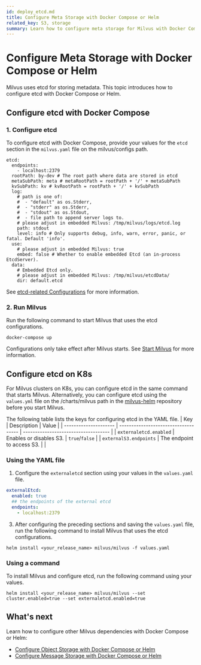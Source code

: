 ```yaml
---
id: deploy_etcd.md
title: Configure Meta Storage with Docker Compose or Helm
related_key: S3, storage
summary: Learn how to configure meta storage for Milvus with Docker Compose/Helm.
---
```


# Configure Meta Storage with Docker Compose or Helm

Milvus uses etcd for storing metadata. This topic introduces how to configure etcd with Docker Compose or Helm.

## Configure etcd with Docker Compose

### 1. Configure etcd

To configure etcd with Docker Compose, provide your values for the `etcd` section in the `milvus.yaml` file on the milvus/configs path.

```
etcd:
  endpoints:
    - localhost:2379
  rootPath: by-dev # The root path where data are stored in etcd
  metaSubPath: meta # metaRootPath = rootPath + '/' + metaSubPath
  kvSubPath: kv # kvRootPath = rootPath + '/' + kvSubPath
  log:
    # path is one of:
    #  - "default" as os.Stderr,
    #  - "stderr" as os.Stderr,
    #  - "stdout" as os.Stdout,
    #  - file path to append server logs to.
    # please adjust in embedded Milvus: /tmp/milvus/logs/etcd.log
    path: stdout
    level: info # Only supports debug, info, warn, error, panic, or fatal. Default 'info'.
  use:
    # please adjust in embedded Milvus: true
    embed: false # Whether to enable embedded Etcd (an in-process EtcdServer).
  data:
    # Embedded Etcd only.
    # please adjust in embedded Milvus: /tmp/milvus/etcdData/
    dir: default.etcd
```

See [etcd-related Configurations](configure_etcd.md) for more information.

### 2. Run Milvus

Run the following command to start Milvus that uses the etcd configurations.

```
docker-compose up
```

<div class="alert note">Configurations only take effect after Milvus starts. See <a href=https://milvus.io/docs/v2.1.0/install_cluster-docker.md#Start-Milvus>Start Milvus</a> for more information.</div>

## Configure etcd on K8s

For Milvus clusters on K8s, you can configure etcd in the same command that starts Milvus. Alternatively, you can configure etcd using the <code>values.yml</code> file on the /charts/milvus path in the [milvus-helm](https://github.com/milvus-io/milvus-helm) repository before you start Milvus.

 The following table lists the keys for configuring etcd in the YAML file.
| Key             | Description                          | Value                                 |
| --------------------- | ------------------------------------ | ------------------------------------ |
| <code>externaletcd.enabled</code>    | Enables or disables S3.     | <code>true</code>/<code>false</code> |
| <code>externalS3.endpoints</code>       | The endpoint to access S3.    |                                      |



### Using the YAML file

1. Configure the <code>externaletcd</code> section using your values in the <code>values.yaml</code> file.

```yaml
externalEtcd:
  enabled: true
  ## the endpoints of the external etcd
  endpoints:
    - localhost:2379
```

3. After configuring the preceding sections and saving the <code>values.yaml</code> file, run the following command to install Milvus that uses the etcd configurations.

```shell
helm install <your_release_name> milvus/milvus -f values.yaml
```
### Using a command

To install Milvus and configure etcd, run the following command using your values.

```shell
helm install <your_release_name> milvus/milvus --set cluster.enabled=true --set externaletcd.enabled=true 
```

## What's next

Learn how to configure other Milvus dependencies with Docker Compose or Helm:

- [Configure Object Storage with Docker Compose or Helm](deploy_s3.md)
- [Configure Message Storage with Docker Compose or Helm](deploy_pulsar.md)
